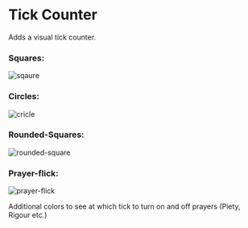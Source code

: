 # Tick Counter

Adds a visual tick counter.


### Squares:
![sqaure](https://github.com/Pojken-Arn/userimages/assets/158769980/dbfdc3ab-78fa-4e22-9f68-3ed8d2e239cc)

### Circles:
![cricle](https://github.com/Pojken-Arn/userimages/assets/158769980/444c836c-1ab2-4a23-8c0a-eee0ab71ef9b)

### Rounded-Squares:
![rounded-square](https://github.com/Pojken-Arn/userimages/assets/158769980/ca889bc3-2efa-4e14-abb6-49438b1e44c7)

### Prayer-flick:
![prayer-flick](https://github.com/Pojken-Arn/userimages/assets/158769980/8ce68a2b-c4fa-428d-bd79-942edb8728b9)

Additional colors to see at which tick to turn on and off prayers (Piety, Rigour etc.)
